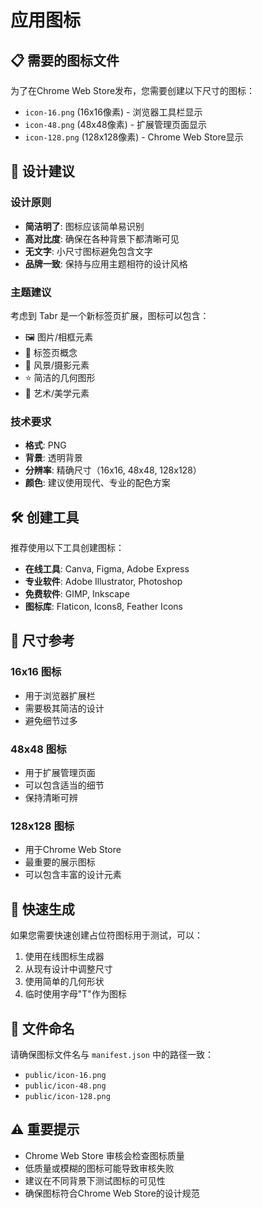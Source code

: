 # 应用图标

## 📋 需要的图标文件

为了在Chrome Web Store发布，您需要创建以下尺寸的图标：

- `icon-16.png` (16x16像素) - 浏览器工具栏显示
- `icon-48.png` (48x48像素) - 扩展管理页面显示  
- `icon-128.png` (128x128像素) - Chrome Web Store显示

## 🎨 设计建议

### 设计原则
- **简洁明了**: 图标应该简单易识别
- **高对比度**: 确保在各种背景下都清晰可见
- **无文字**: 小尺寸图标避免包含文字
- **品牌一致**: 保持与应用主题相符的设计风格

### 主题建议
考虑到 Tabr 是一个新标签页扩展，图标可以包含：
- 🖼️ 图片/相框元素
- 📑 标签页概念
- 🌄 风景/摄影元素  
- ⭐ 简洁的几何图形
- 🎨 艺术/美学元素

### 技术要求
- **格式**: PNG
- **背景**: 透明背景
- **分辨率**: 精确尺寸（16x16, 48x48, 128x128）
- **颜色**: 建议使用现代、专业的配色方案

## 🛠️ 创建工具

推荐使用以下工具创建图标：
- **在线工具**: Canva, Figma, Adobe Express
- **专业软件**: Adobe Illustrator, Photoshop
- **免费软件**: GIMP, Inkscape
- **图标库**: Flaticon, Icons8, Feather Icons

## 📐 尺寸参考

### 16x16 图标
- 用于浏览器扩展栏
- 需要极其简洁的设计
- 避免细节过多

### 48x48 图标  
- 用于扩展管理页面
- 可以包含适当的细节
- 保持清晰可辨

### 128x128 图标
- 用于Chrome Web Store
- 最重要的展示图标
- 可以包含丰富的设计元素

## 🚀 快速生成

如果您需要快速创建占位符图标用于测试，可以：

1. 使用在线图标生成器
2. 从现有设计中调整尺寸
3. 使用简单的几何形状
4. 临时使用字母"T"作为图标

## 📝 文件命名

请确保图标文件名与 `manifest.json` 中的路径一致：
- `public/icon-16.png`
- `public/icon-48.png` 
- `public/icon-128.png`

## ⚠️ 重要提示

- Chrome Web Store 审核会检查图标质量
- 低质量或模糊的图标可能导致审核失败
- 建议在不同背景下测试图标的可见性
- 确保图标符合Chrome Web Store的设计规范 